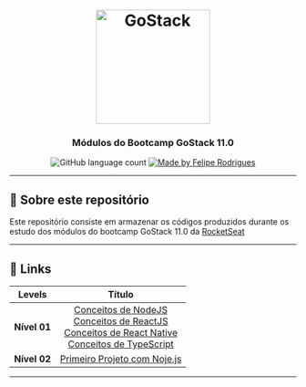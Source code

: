 <h1 align="center">
    <img alt="GoStack" src="https://rocketseat-cdn.s3-sa-east-1.amazonaws.com/bootcamp-header.png" width="200px" />
</h1>

<h3 align="center">
   Módulos do Bootcamp GoStack 11.0
</h3>

<p align="center">
  <img alt="GitHub language count" src="https://img.shields.io/github/languages/count/felipersdf/GoStack11?color=%2304D361">

  <a href="https://github.com/felipersdf">
    <img alt="Made by Felipe Rodrigues" src="https://img.shields.io/badge/made%20by-Felipe Rodrigues-%2304D361">
  </a>

</p>

---

## :rocket: Sobre este repositório
Este repositório consiste em armazenar os códigos produzidos durante os estudo dos módulos do bootcamp GoStack 11.0 da [RocketSeat](http://www.rocketseat.com.br) 

---

## :paperclip: Links 
<div align="center" >

|    Levels    |  Título  |
|:-------------:|:--------:|
| **Nível 01**  | [Conceitos de NodeJS](https://github.com/felipersdf/GoStack11/tree/master/backend)<br>[Conceitos de ReactJS](https://github.com/felipersdf/GoStack11/tree/master/frontend)<br>[Conceitos de React Native](https://github.com/felipersdf/GoStack11/tree/master/mobile)<br> [Conceitos de TypeScript](https://github.com/felipersdf/GoStack11/tree/master/typescript) |
| **Nível 02**  | [Primeiro Projeto com Noje.js](https://github.com/felipersdf/GoStack11/tree/master/primeiro-projeto-node/) |
</div>

------